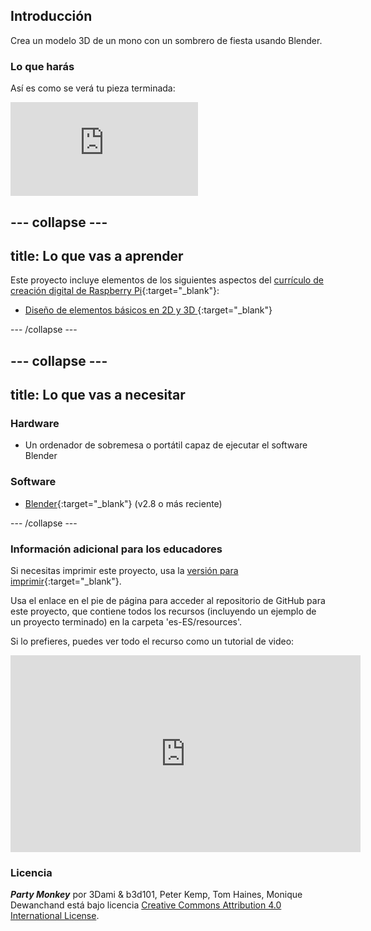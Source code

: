 ## Introducción

Crea un modelo 3D de un mono con un sombrero de fiesta usando Blender.

### Lo que harás

Así es como se verá tu pieza terminada:

<div class="responsive-embed responsive-embed--video">
  <iframe class="responsive-embed__iframe" src="https://sketchfab.com/models/11edaf9b8d1b4d62b5b30b28a292df71/embed" frameborder="0" allowvr allowfullscreen mozallowfullscreen="true" webkitallowfullscreen="true"></iframe>
</div>

--- collapse ---
---
title: Lo que vas a aprender
---

Este proyecto incluye elementos de los siguientes aspectos del [currículo de creación digital de Raspberry Pi](http://rpf.io/curriculum){:target="_blank"}:

+ [Diseño de elementos básicos en 2D y 3D ](https://curriculum.raspberrypi.org/design/creator/){:target="_blank"}

--- /collapse ---

--- collapse ---
---
title: Lo que vas a necesitar
---

### Hardware

+ Un ordenador de sobremesa o portátil capaz de ejecutar el software Blender

### Software

+ [Blender](https://www.blender.org/download/){:target="_blank"} (v2.8 o más reciente)

--- /collapse ---

### Información adicional para los educadores

Si necesitas imprimir este proyecto, usa la [versión para imprimir](https://projects.raspberrypi.org/es-ES/projects/blender-party-monkey/print){:target="_blank"}.

Usa el enlace en el pie de página para acceder al repositorio de GitHub para este proyecto, que contiene todos los recursos (incluyendo un ejemplo de un proyecto terminado) en la carpeta 'es-ES/resources'.

Si lo prefieres, puedes ver todo el recurso como un tutorial de video: 
<iframe width="560" height="315" src="https://www.youtube.com/embed/93ux_JliBew" frameborder="0" allowfullscreen mark="crwd-mark"></iframe> 

### Licencia

***Party Monkey*** por 3Dami & b3d101, Peter Kemp, Tom Haines, Monique Dewanchand está bajo licencia [Creative Commons Attribution 4.0 International License](http://creativecommons.org/licenses/by-sa/4.0/).